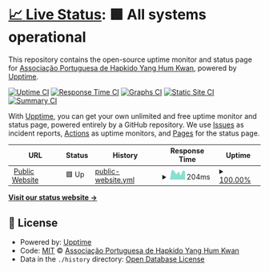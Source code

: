 # [📈 Live Status](https://uptime.yanghumkwan.pt): <!--live status--> **🟩 All systems operational**

This repository contains the open-source uptime monitor and status page for [Associação Portuguesa de Hapkido Yang Hum Kwan](https://yanghumkwan.pt), powered by [Upptime](https://github.com/upptime/upptime).

[![Uptime CI](https://github.com/YangHumKwan/upptime/workflows/Uptime%20CI/badge.svg)](https://github.com/YangHumKwan/upptime/actions?query=workflow%3A%22Uptime+CI%22)
[![Response Time CI](https://github.com/YangHumKwan/upptime/workflows/Response%20Time%20CI/badge.svg)](https://github.com/YangHumKwan/upptime/actions?query=workflow%3A%22Response+Time+CI%22)
[![Graphs CI](https://github.com/YangHumKwan/upptime/workflows/Graphs%20CI/badge.svg)](https://github.com/YangHumKwan/upptime/actions?query=workflow%3A%22Graphs+CI%22)
[![Static Site CI](https://github.com/YangHumKwan/upptime/workflows/Static%20Site%20CI/badge.svg)](https://github.com/YangHumKwan/upptime/actions?query=workflow%3A%22Static+Site+CI%22)
[![Summary CI](https://github.com/YangHumKwan/upptime/workflows/Summary%20CI/badge.svg)](https://github.com/YangHumKwan/upptime/actions?query=workflow%3A%22Summary+CI%22)

With [Upptime](https://upptime.js.org), you can get your own unlimited and free uptime monitor and status page, powered entirely by a GitHub repository. We use [Issues](https://github.com/YangHumKwan/upptime/issues) as incident reports, [Actions](https://github.com/YangHumKwan/upptime/actions) as uptime monitors, and [Pages](https://demo.upptime.js.org) for the status page.

<!--start: status pages-->
<!-- This summary is generated by Upptime (https://github.com/upptime/upptime) -->
<!-- Do not edit this manually, your changes will be overwritten -->
<!-- prettier-ignore -->
| URL | Status | History | Response Time | Uptime |
| --- | ------ | ------- | ------------- | ------ |
| <img alt="" src="https://icons.duckduckgo.com/ip3/yanghumkwan.pt.ico" height="13"> [Public Website](https://yanghumkwan.pt) | 🟩 Up | [public-website.yml](https://github.com/YangHumKwan/upptime/commits/HEAD/history/public-website.yml) | <details><summary><img alt="Response time graph" src="./graphs/public-website/response-time-week.png" height="20"> 204ms</summary><br><a href="https://uptime.yanghumkwan.pt/history/public-website"><img alt="Response time 251" src="https://img.shields.io/endpoint?url=https%3A%2F%2Fraw.githubusercontent.com%2FYangHumKwan%2Fupptime%2FHEAD%2Fapi%2Fpublic-website%2Fresponse-time.json"></a><br><a href="https://uptime.yanghumkwan.pt/history/public-website"><img alt="24-hour response time 177" src="https://img.shields.io/endpoint?url=https%3A%2F%2Fraw.githubusercontent.com%2FYangHumKwan%2Fupptime%2FHEAD%2Fapi%2Fpublic-website%2Fresponse-time-day.json"></a><br><a href="https://uptime.yanghumkwan.pt/history/public-website"><img alt="7-day response time 204" src="https://img.shields.io/endpoint?url=https%3A%2F%2Fraw.githubusercontent.com%2FYangHumKwan%2Fupptime%2FHEAD%2Fapi%2Fpublic-website%2Fresponse-time-week.json"></a><br><a href="https://uptime.yanghumkwan.pt/history/public-website"><img alt="30-day response time 255" src="https://img.shields.io/endpoint?url=https%3A%2F%2Fraw.githubusercontent.com%2FYangHumKwan%2Fupptime%2FHEAD%2Fapi%2Fpublic-website%2Fresponse-time-month.json"></a><br><a href="https://uptime.yanghumkwan.pt/history/public-website"><img alt="1-year response time 263" src="https://img.shields.io/endpoint?url=https%3A%2F%2Fraw.githubusercontent.com%2FYangHumKwan%2Fupptime%2FHEAD%2Fapi%2Fpublic-website%2Fresponse-time-year.json"></a></details> | <details><summary><a href="https://uptime.yanghumkwan.pt/history/public-website">100.00%</a></summary><a href="https://uptime.yanghumkwan.pt/history/public-website"><img alt="All-time uptime 100.00%" src="https://img.shields.io/endpoint?url=https%3A%2F%2Fraw.githubusercontent.com%2FYangHumKwan%2Fupptime%2FHEAD%2Fapi%2Fpublic-website%2Fuptime.json"></a><br><a href="https://uptime.yanghumkwan.pt/history/public-website"><img alt="24-hour uptime 100.00%" src="https://img.shields.io/endpoint?url=https%3A%2F%2Fraw.githubusercontent.com%2FYangHumKwan%2Fupptime%2FHEAD%2Fapi%2Fpublic-website%2Fuptime-day.json"></a><br><a href="https://uptime.yanghumkwan.pt/history/public-website"><img alt="7-day uptime 100.00%" src="https://img.shields.io/endpoint?url=https%3A%2F%2Fraw.githubusercontent.com%2FYangHumKwan%2Fupptime%2FHEAD%2Fapi%2Fpublic-website%2Fuptime-week.json"></a><br><a href="https://uptime.yanghumkwan.pt/history/public-website"><img alt="30-day uptime 100.00%" src="https://img.shields.io/endpoint?url=https%3A%2F%2Fraw.githubusercontent.com%2FYangHumKwan%2Fupptime%2FHEAD%2Fapi%2Fpublic-website%2Fuptime-month.json"></a><br><a href="https://uptime.yanghumkwan.pt/history/public-website"><img alt="1-year uptime 100.00%" src="https://img.shields.io/endpoint?url=https%3A%2F%2Fraw.githubusercontent.com%2FYangHumKwan%2Fupptime%2FHEAD%2Fapi%2Fpublic-website%2Fuptime-year.json"></a></details>

<!--end: status pages-->

[**Visit our status website →**](https://uptime.yanghumkwan.pt)

## 📄 License

- Powered by: [Upptime](https://github.com/upptime/upptime)
- Code: [MIT](./LICENSE) © [Associação Portuguesa de Hapkido Yang Hum Kwan](https://yanghumkwan.pt)
- Data in the `./history` directory: [Open Database License](https://opendatacommons.org/licenses/odbl/1-0/)
